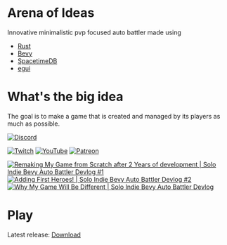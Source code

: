 
# Arena of Ideas

Innovative minimalistic pvp focused auto battler made using
- [Rust](https://www.rust-lang.org/)
- [Bevy](https://bevyengine.org/)
- [SpacetimeDB](https://spacetimedb.com/)
- [egui](https://www.egui.rs/)

# What's the big idea
The goal is to make a game that is created and managed by its players as much as possible.

[![Discord](https://img.shields.io/discord/1034174161679044660.svg?label=&logo=discord&logoColor=ffffff&color=7389D8&labelColor=6A7EC1)](https://discord.gg/AdjyRQKP)

[![Twitch](https://img.shields.io/badge/Twitch-%239146FF.svg?style=for-the-badge&logo=Twitch&logoColor=white)](https://www.twitch.tv/makscee)
[![YouTube](https://img.shields.io/badge/YouTube-%23FF0000.svg?style=for-the-badge&logo=YouTube&logoColor=white)](https://www.youtube.com/@makscee)
[![Patreon](https://img.shields.io/badge/Patreon-F96854?style=for-the-badge&logo=patreon&logoColor=white)](https://patreon.com/makscee)

<!-- BEGIN YOUTUBE-CARDS -->
[![Remaking My Game from Scratch after 2 Years of development | Solo Indie Bevy Auto Battler Devlog #1](https://ytcards.demolab.com/?id=dCZykbRqB7E&title=Remaking+My+Game+from+Scratch+after+2+Years+of+development+%7C+Solo+Indie+Bevy+Auto+Battler+Devlog+%231&lang=en&timestamp=1694387282&background_color=%230d1117&title_color=%23ffffff&stats_color=%23dedede&max_title_lines=1&width=250&border_radius=5 "Remaking My Game from Scratch after 2 Years of development | Solo Indie Bevy Auto Battler Devlog #1")](https://www.youtube.com/watch?v=dCZykbRqB7E)
[![Adding First Heroes! | Solo Indie Bevy Auto Battler Devlog #2](https://ytcards.demolab.com/?id=FGIxprJ6fgU&title=Adding+First+Heroes%21+%7C+Solo+Indie+Bevy+Auto+Battler+Devlog+%232&lang=en&timestamp=1695582745&background_color=%230d1117&title_color=%23ffffff&stats_color=%23dedede&max_title_lines=1&width=250&border_radius=5 "Adding First Heroes! | Solo Indie Bevy Auto Battler Devlog #2")](https://www.youtube.com/watch?v=FGIxprJ6fgU)
[![Why My Game Will Be Different | Solo Indie Bevy Auto Battler Devlog](https://ytcards.demolab.com/?id=FmaiaEQYXF8&title=Why+My+Game+Will+Be+Different+%7C+Solo+Indie+Bevy+Auto+Battler+Devlog&lang=en&timestamp=1698617027&background_color=%230d1117&title_color=%23ffffff&stats_color=%23dedede&max_title_lines=1&width=250&border_radius=5 "Why My Game Will Be Different | Solo Indie Bevy Auto Battler Devlog")](https://www.youtube.com/watch?v=FmaiaEQYXF8)
<!-- END YOUTUBE-CARDS -->

# Play
Latest release: [Download](https://github.com/makscee/arena-of-ideas/releases)
